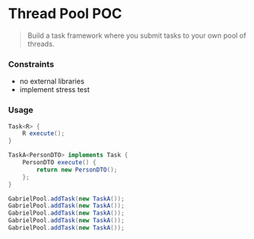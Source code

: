 # Thread Pool POC

> Build a task framework where you submit tasks to your own pool of threads.

### Constraints

- no external libraries
- implement stress test

### Usage
```java
Task<R> {
    R execute();
}

TaskA<PersonDTO> implements Task {
    PersonDTO execute() {
        return new PersonDTO();
    };
}

GabrielPool.addTask(new TaskA());
GabrielPool.addTask(new TaskA());
GabrielPool.addTask(new TaskA());
GabrielPool.addTask(new TaskA());
GabrielPool.addTask(new TaskA());
```